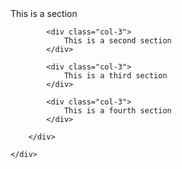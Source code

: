 <!DOCTYPE html>
<html>
<head>
	<meta charset="utf-8">
	<meta name="viewport" content="width=device-width, initial-scale=1">
	<title>columns</title>
</head>
<body>
	<div class="container" >
		<div class="row">
			<div class="col-3">
				This is a section
			</div>

			<div class="col-3">
				This is a second section
			</div>

			<div class="col-3">
				This is a third section
			</div>

			<div class="col-3">
				This is a fourth section
			</div>
			
		</div>
		
	</div>

</body>
</html>
